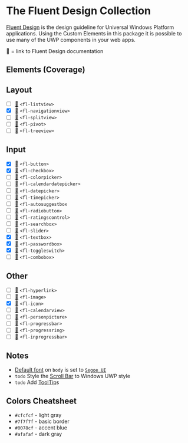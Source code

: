 # The Fluent Design Collection

[Fluent Design](http://fluent.microsoft.com/) is the design guideline for Universal Windows Platform
applications. Using the Custom Elements in this package it is possible to use many of the UWP components
in your web apps.

📘 = link to Fluent Design documentation  

## Elements (Coverage)

## Layout
- [ ] [📘](https://docs.microsoft.com/en-us/windows/uwp/controls-and-patterns/lists) `<fl-listview>`
- [x] [📘](https://docs.microsoft.com/en-us/windows/uwp/controls-and-patterns/navigationview) `<fl-navigationview>`
- [ ] [📘](https://docs.microsoft.com/en-us/windows/uwp/controls-and-patterns/split-view) `<fl-splitview>`
- [ ] [📘](https://docs.microsoft.com/en-us/windows/uwp/controls-and-patterns/tabs-pivot) `<fl-pivot>`
- [ ] [📘](https://docs.microsoft.com/en-us/windows/uwp/controls-and-patterns/tree-view) `<fl-treeview>`

## Input
- [x] [📘](https://docs.microsoft.com/en-us/windows/uwp/controls-and-patterns/buttons) `<fl-button>`
- [x] [📘](https://docs.microsoft.com/en-us/windows/uwp/controls-and-patterns/checkbox) `<fl-checkbox>`
- [ ] [📘](https://docs.microsoft.com/en-us/windows/uwp/controls-and-patterns/color-picker) `<fl-colorpicker>`
- [ ] [📘](https://docs.microsoft.com/en-us/windows/uwp/controls-and-patterns/calendar-date-picker) `<fl-calendardatepicker>`
- [ ] [📘](https://docs.microsoft.com/en-us/windows/uwp/controls-and-patterns/date-picker) `<fl-datepicker>`
- [ ] [📘](https://docs.microsoft.com/en-us/windows/uwp/controls-and-patterns/time-picker) `<fl-timepicker>`
- [ ] [📘](https://docs.microsoft.com/en-us/windows/uwp/controls-and-patterns/auto-suggest-box) `<fl-autosuggestbox`
- [ ] [📘](https://docs.microsoft.com/en-us/windows/uwp/controls-and-patterns/radio-button) `<fl-radiobutton>`
- [ ] [📘](https://docs.microsoft.com/en-us/windows/uwp/controls-and-patterns/rating) `<fl-ratingscontrol>`
- [ ] [📘](https://docs.microsoft.com/en-us/windows/uwp/controls-and-patterns/search) `<fl-searchbox>`
- [ ] [📘](https://docs.microsoft.com/en-us/windows/uwp/controls-and-patterns/slider) `<fl-slider>`
- [x] [📘](https://docs.microsoft.com/en-us/windows/uwp/controls-and-patterns/text-box) `<fl-textbox>`
- [x] [📘](https://docs.microsoft.com/en-us/windows/uwp/controls-and-patterns/password-box) `<fl-passwordbox>`
- [x] [📘](https://docs.microsoft.com/en-us/windows/uwp/controls-and-patterns/toggles) `<fl-toggleswitch>`
- [ ] [📘](https://docs.microsoft.com/en-us/windows/uwp/controls-and-patterns/lists#drop-down-lists) `<fl-combobox>`

## Other
- [ ] [📘](https://docs.microsoft.com/en-us/windows/uwp/controls-and-patterns/hyperlinks) `<fl-hyperlink>`
- [ ] [📘](https://docs.microsoft.com/en-us/windows/uwp/controls-and-patterns/images-imagebrushes) `<fl-image>`
- [x] [📘](https://docs.microsoft.com/en-us/windows/uwp/style/segoe-ui-symbol-font) `<fl-icon>`
- [ ] [📘](https://docs.microsoft.com/en-us/windows/uwp/controls-and-patterns/calendar-view) `<fl-calendarview>`
- [ ] [📘](https://docs.microsoft.com/en-us/windows/uwp/controls-and-patterns/person-picture) `<fl-personpicture>`
- [ ] [📘](https://docs.microsoft.com/en-us/windows/uwp/controls-and-patterns/progress-controls) `<fl-progressbar>`
- [ ] [📘](https://docs.microsoft.com/en-us/windows/uwp/controls-and-patterns/progress-controls) `<fl-progressring>`
- [ ] [📘](https://docs.microsoft.com/en-us/windows/uwp/controls-and-patterns/progress-controls) `<fl-inprogressbar>`

## Notes
- [Default font](https://docs.microsoft.com/en-us/windows/uwp/style/typography) on `body` is set to [`Segoe UI`](https://www.microsoft.com/typography/fonts/family.aspx?FID=331)
- `todo` Style the [Scroll Bar](https://docs.microsoft.com/en-us/windows/uwp/controls-and-patterns/scroll-controls) to Windows UWP style
- `todo` Add [ToolTip](https://docs.microsoft.com/en-us/windows/uwp/controls-and-patterns/tooltips)s

## Colors Cheatsheet
- `#cfcfcf` - light gray
- `#7f7f7f` - basic border
- `#0078cf` - accent blue
- `#afafaf` - dark gray
